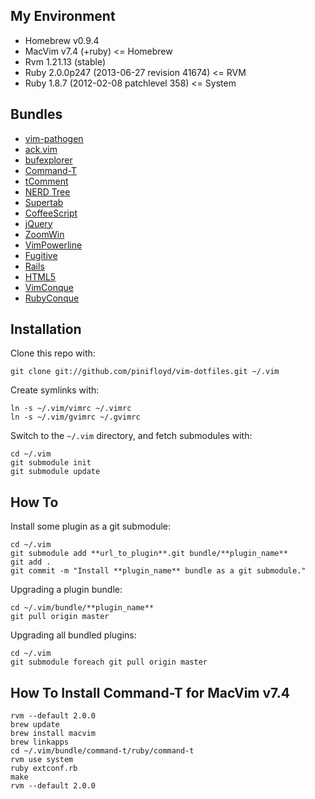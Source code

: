 ## My Environment ##

*    Homebrew v0.9.4
*    MacVim v7.4 (+ruby)                        <= Homebrew
*    Rvm 1.21.13 (stable)
*    Ruby 2.0.0p247 (2013-06-27 revision 41674) <= RVM
*    Ruby 1.8.7 (2012-02-08 patchlevel 358)     <= System

## Bundles ##

*   [vim-pathogen](https://github.com/tpope/vim-pathogen)
*   [ack.vim](https://github.com/mileszs/ack.vim)
*   [bufexplorer](https://github.com/corntrace/bufexplorer)
*   [Command-T](https://github.com/wincent/Command-T)
*   [tComment](https://github.com/vim-scripts/tComment)
*   [NERD Tree](https://github.com/scrooloose/nerdtree)
*   [Supertab](https://github.com/ervandew/supertab)
*   [CoffeeScript](https://github.com/kchmck/vim-coffee-script)
*   [jQuery](https://github.com/vim-scripts/jQuery)
*   [ZoomWin](https://github.com/vim-scripts/ZoomWin)
*   [VimPowerline](https://github.com/Lokaltog/vim-powerline)
*   [Fugitive](https://github.com/tpope/vim-fugitive)
*   [Rails](https://github.com/tpope/vim-rails)
*   [HTML5](https://github.com/othree/html5.vim)
*   [VimConque](https://github.com/basepi/vim-conque)
*   [RubyConque](https://github.com/skwp/vim-ruby-conque)

## Installation ##

Clone this repo with:

    git clone git://github.com/pinifloyd/vim-dotfiles.git ~/.vim

Create symlinks with:

    ln -s ~/.vim/vimrc ~/.vimrc
    ln -s ~/.vim/gvimrc ~/.gvimrc

Switch to the `~/.vim` directory, and fetch submodules with:

    cd ~/.vim
    git submodule init
    git submodule update

## How To ##

Install some plugin as a git submodule:

    cd ~/.vim
    git submodule add **url_to_plugin**.git bundle/**plugin_name**
    git add .
    git commit -m "Install **plugin_name** bundle as a git submodule."

Upgrading a plugin bundle:

    cd ~/.vim/bundle/**plugin_name**
    git pull origin master

Upgrading all bundled plugins:

    cd ~/.vim
    git submodule foreach git pull origin master

## How To Install Command-T for MacVim v7.4 ##

    rvm --default 2.0.0
    brew update
    brew install macvim
    brew linkapps
    cd ~/.vim/bundle/command-t/ruby/command-t
    rvm use system
    ruby extconf.rb
    make
    rvm --default 2.0.0
